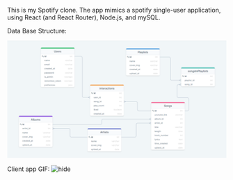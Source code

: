 This is my Spotify clone. 
The app mimics a spotify single-user application, using React (and React Router), Node.js, and mySQL.

Data Base Structure: 

![Image of ERD](./readmeFiles/spotify-db-diagram.png)

Client app GIF: 
![hide](./readmeFiles/08K7t2BYEN.gif)

